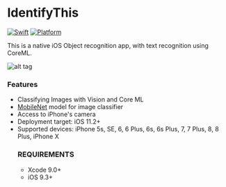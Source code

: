 # IdentifyThis

[![Swift](https://img.shields.io/badge/Swift-4.0-orange.svg)]() [![Platform](https://img.shields.io/badge/platform-iOS-lightgrey.svg)]()


This is a native iOS Object recognition app, with text recognition using CoreML.

![alt tag](https://user-images.githubusercontent.com/10540496/37869711-bcee681c-2ff7-11e8-8aa9-a6194ba7e33d.gif)

### Features
<ul><li>Classifying Images with Vision and Core ML</li>
<li><a href="https://developer.apple.com/machine-learning">MobileNet</a> model for image classifier</li>
<li>Access to iPhone's camera </li>
<li>Deployment target: iOS 11.2+</li>
<li>Supported devices: iPhone 5s, SE, 6, 6 Plus, 6s, 6s Plus, 7, 7 Plus, 8, 8 Plus, iPhone X </li>

### REQUIREMENTS
<ul><li>Xcode 9.0+</li>
<li>iOS 9.3+</li>
</ul>



